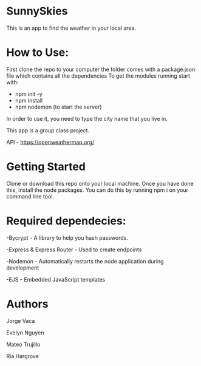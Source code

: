 # SunnySkies
This is an app to find the weather in your local area. 

# How to Use:
First clone the repo to your computer
the folder comes with a package.json file which contains all the dependencies
To get the modules running start with:

- npm init -y
- npm install
- npm nodemon <file name> (to start the server)


In order to use it, you need to type the city name that you live in.

This app is a group class project. 

API - https://openweathermap.org/


# Getting Started

Clone or download this repo onto your local machine. Once you have done this, 
install the node packages. You can do this by running npm i on your command line tool.


# Required dependecies:
-Bycrypt - A library to help you hash passwords.

-Express & Express Router - Used to create endpoints

-Nodemon - Automatically restarts the node application during development

-EJS - Embedded JavaScript templates

# Authors

Jorge Vaca

Evelyn Nguyen

Mateo Trujillo

Ria Hargrove
